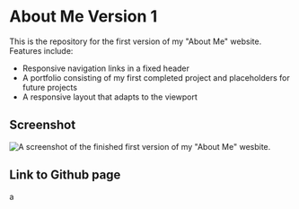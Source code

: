 # About Me Version 1

This is the repository for the first version of my "About Me" website. Features include:

* Responsive navigation links in a fixed header
* A portfolio consisting of my first completed project and placeholders for future projects
* A responsive layout that adapts to the viewport

## Screenshot

![A screenshot of the finished first version of my "About Me" wesbite.](https://media.discordapp.net/attachments/1202382459103219742/1232872400559800462/Opera_Snapshot_2024-04-24_205414_127.0.0.1.png?ex=662b0965&is=6629b7e5&hm=94a29f042a1cce8ced4d5ec8dafd2b3d060c2444f9bfcf6f066f9364cf918973&=&format=webp&quality=lossless&width=922&height=466)
## Link to Github page

a